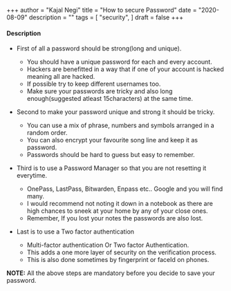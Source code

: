 +++
author = "Kajal Negi"
title = "How to secure Password"
date = "2020-08-09"
description = ""
tags = [
    "security",
]
draft = false
+++

#### Description

- First of all a password should be strong(long and unique).
    - You should have a unique password for each and every account.
    - Hackers are benefitted in a way that if one of your account is hacked meaning all are hacked. 
    - If possible try to keep different usernames too.
    - Make sure your passwords are tricky and also long enough(suggested atleast 15characters) at the same time.

- Second to make your password unique and strong it should be tricky.
    - You can use a mix of phrase, numbers and symbols arranged in a random order.
    - You can also encrypt your favourite song line and keep it as password.
    - Passwords should be hard to guess but easy to remember.

- Third is to use a Password Manager so that you are not resetting it everytime.
    - OnePass, LastPass, Bitwarden, Enpass etc.. Google and you will find many.
    - I would recommend not noting it down in a notebook as there are high chances to sneek at your home by any of your close ones.
    - Remember, If you lost your notes the passwords are also lost.
    
- Last is to use a Two factor authentication
    - Multi-factor authentication Or Two factor Authentication. 
    - This adds a one more layer of security on the verification process.
    - This is also done sometimes by fingerprint or faceId on phones.
     
**NOTE:** All the above steps are mandatory before you decide to save your password.

